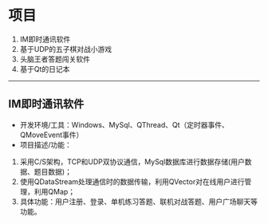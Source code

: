 # 项目

1. IM即时通讯软件
2. 基于UDP的五子棋对战小游戏
3. 头脑王者答题闯关软件
4. 基于Qt的日记本

***

## IM即时通讯软件
* 开发环境/工具：Windows、MySql、QThread、Qt（定时器事件、QMoveEvent事件）
* 项目描述/功能：
1. 采用C/S架构，TCP和UDP双协议通信，MySql数据库进行数据存储(用户数据、题目数据)；
2. 使用QDataStream处理通信时的数据传输，利用QVector对在线用户进行管理，利用QMap；
3. 具体功能：用户注册、登录、单机练习答题、联机对战答题、用户广场聊天等功能。
